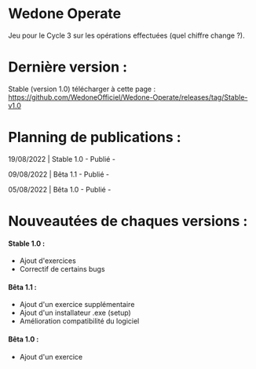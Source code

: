 # Wedone Operate
Jeu pour le Cycle 3 sur les opérations effectuées (quel chiffre change ?).



# Dernière version :
Stable (version 1.0) télécharger à cette page : https://github.com/WedoneOfficiel/Wedone-Operate/releases/tag/Stable-v1.0
# Planning de publications :
19/08/2022 | Stable 1.0 - Publié -

09/08/2022 | Bêta 1.1 - Publié -

05/08/2022 | Bêta 1.0 - Publié -

# Nouveautées de chaques versions :
#### Stable 1.0 :
- Ajout d'exercices
- Correctif de certains bugs
#### Bêta 1.1 :
- Ajout d'un exercice supplémentaire 
- Ajout d'un installateur .exe (setup)
- Amélioration compatibilité du logiciel
#### Bêta 1.0 : 
- Ajout d'un exercice 
